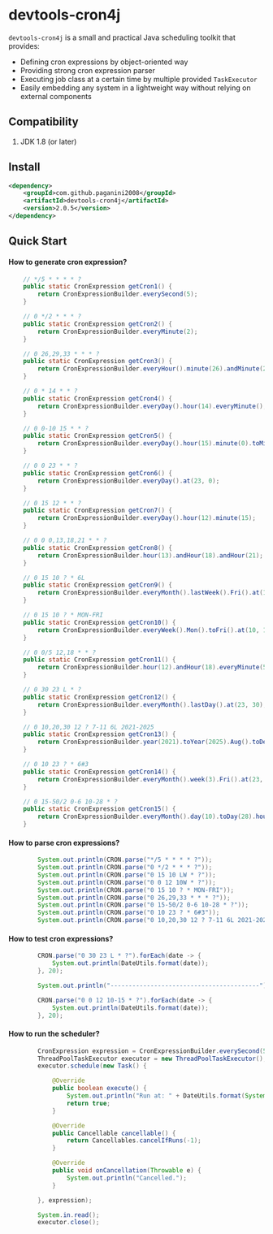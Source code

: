 # devtools-cron4j

<code>devtools-cron4j</code> is a small and practical Java scheduling toolkit that provides:

* Defining cron expressions by object-oriented way 
* Providing strong cron expression parser
* Executing job class at a certain time by multiple provided <code>TaskExecutor</code>
* Easily embedding any system in a lightweight way without relying on external components

##  Compatibility

1. JDK 1.8 (or later)

## Install

``` xml
<dependency>
	<groupId>com.github.paganini2008</groupId>
	<artifactId>devtools-cron4j</artifactId>
	<version>2.0.5</version>
</dependency>
```

## Quick Start

#### How to generate cron expression?

``` java
    // */5 * * * * ?
	public static CronExpression getCron1() {
		return CronExpressionBuilder.everySecond(5);
	}

	// 0 */2 * * * ?
	public static CronExpression getCron2() {
		return CronExpressionBuilder.everyMinute(2);
	}

	// 0 26,29,33 * * * ?
	public static CronExpression getCron3() {
		return CronExpressionBuilder.everyHour().minute(26).andMinute(29).andMinute(33);
	}

	// 0 * 14 * * ?
	public static CronExpression getCron4() {
		return CronExpressionBuilder.everyDay().hour(14).everyMinute();
	}

	// 0 0-10 15 * * ?
	public static CronExpression getCron5() {
		return CronExpressionBuilder.everyDay().hour(15).minute(0).toMinute(10);
	}

	// 0 0 23 * * ?
	public static CronExpression getCron6() {
		return CronExpressionBuilder.everyDay().at(23, 0);
	}

	// 0 15 12 * * ?
	public static CronExpression getCron7() {
		return CronExpressionBuilder.everyDay().hour(12).minute(15);
	}

	// 0 0 0,13,18,21 * * ?
	public static CronExpression getCron8() {
		return CronExpressionBuilder.hour(13).andHour(18).andHour(21);
	}

	// 0 15 10 ? * 6L
	public static CronExpression getCron9() {
		return CronExpressionBuilder.everyMonth().lastWeek().Fri().at(10, 15);
	}

	// 0 15 10 ? * MON-FRI
	public static CronExpression getCron10() {
		return CronExpressionBuilder.everyWeek().Mon().toFri().at(10, 15, 0);
	}

	// 0 0/5 12,18 * * ?
	public static CronExpression getCron11() {
		return CronExpressionBuilder.hour(12).andHour(18).everyMinute(5);
	}

	// 0 30 23 L * ?
	public static CronExpression getCron12() {
		return CronExpressionBuilder.everyMonth().lastDay().at(23, 30);
	}

	// 0 10,20,30 12 ? 7-11 6L 2021-2025
	public static CronExpression getCron13() {
		return CronExpressionBuilder.year(2021).toYear(2025).Aug().toDec().lastWeek().Fri().hour(12).minute(10).andMinute(20).andMinute(30);
	}

	// 0 10 23 ? * 6#3
	public static CronExpression getCron14() {
		return CronExpressionBuilder.everyMonth().week(3).Fri().at(23, 10);
	}

	// 0 15-50/2 0-6 10-28 * ?
	public static CronExpression getCron15() {
		return CronExpressionBuilder.everyMonth().day(10).toDay(28).hour(0).toHour(6).minute(15).toMinute(50, 2);
	}
```

#### How to parse cron expressions?

``` java
        System.out.println(CRON.parse("*/5 * * * * ?"));
		System.out.println(CRON.parse("0 */2 * * * ?"));
		System.out.println(CRON.parse("0 15 10 LW * ?"));
		System.out.println(CRON.parse("0 0 12 10W * ?"));
		System.out.println(CRON.parse("0 15 10 ? * MON-FRI"));
		System.out.println(CRON.parse("0 26,29,33 * * * ?"));
		System.out.println(CRON.parse("0 15-50/2 0-6 10-28 * ?"));
		System.out.println(CRON.parse("0 10 23 ? * 6#3"));
		System.out.println(CRON.parse("0 10,20,30 12 ? 7-11 6L 2021-2025"));
```

####  How to test cron expressions?

``` java
		CRON.parse("0 30 23 L * ?").forEach(date -> {
			System.out.println(DateUtils.format(date));
		}, 20);

		System.out.println("-----------------------------------------");

		CRON.parse("0 0 12 10-15 * ?").forEach(date -> {
			System.out.println(DateUtils.format(date));
		}, 20);
```

#### How to run the scheduler?

``` java
        CronExpression expression = CronExpressionBuilder.everySecond(5);
		ThreadPoolTaskExecutor executor = new ThreadPoolTaskExecutor();
		executor.schedule(new Task() {

			@Override
			public boolean execute() {
				System.out.println("Run at: " + DateUtils.format(System.currentTimeMillis()));
				return true;
			}

			@Override
			public Cancellable cancellable() {
				return Cancellables.cancelIfRuns(-1);
			}

			@Override
			public void onCancellation(Throwable e) {
				System.out.println("Cancelled.");
			}

		}, expression);

		System.in.read();
		executor.close();
```
